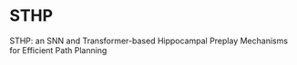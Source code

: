 # STHP
STHP: an SNN and Transformer-based Hippocampal Preplay Mechanisms for Efficient Path Planning
